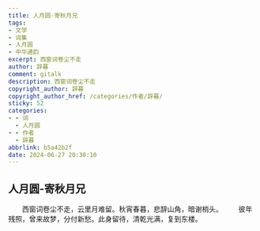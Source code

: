 ```yaml
---
title: 人月圆-寄秋月兄
tags:
- 文学
- 词集
- 人月圆
- 中华通韵
excerpt: 西窗词卷尘不走
author: 辞暮
comment: gitalk
description: 西窗词卷尘不走
copyright_author: 辞暮
copyright_author_href: /categories/作者/辞暮/
sticky: 52
categories:
- - 词
  - 人月圆
- - 作者
  - 辞暮
abbrlink: b5a42b2f
date: 2024-06-27 20:30:10
---
```

## 人月圆-寄秋月兄

&emsp;&emsp;西窗词卷尘不走，云里月难留。秋宵春暮，悲辞山角，暗谢梢头。
&emsp;&emsp;彼年残照，曾来故梦，分付新愁。此身留待，清乾光满，复到东楼。
